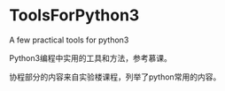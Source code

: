 # ToolsForPython3
A few practical tools for python3

Python3编程中实用的工具和方法，参考慕课。

协程部分的内容来自实验楼课程，列举了python常用的内容。

